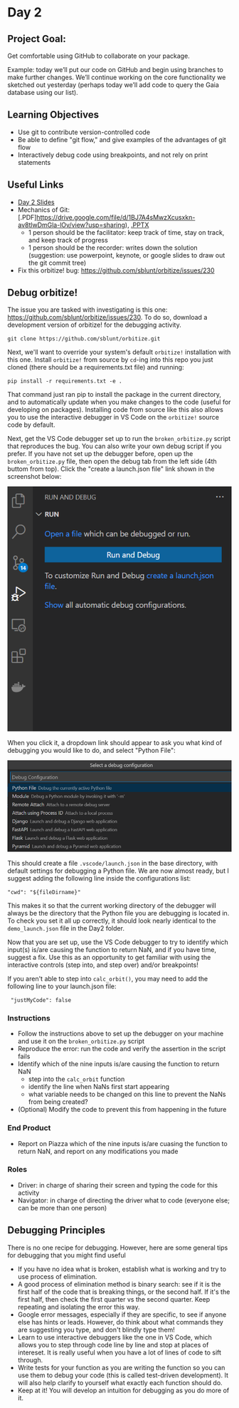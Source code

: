 # Day 2

## Project Goal:

Get comfortable using GitHub to collaborate on your package.

Example: today we’ll put our code on GitHub and begin using branches to make further changes. We’ll continue working on the core functionality we sketched out yesterday (perhaps today we’ll add code to query the Gaia database using our list).
 
## Learning Objectives

  * Use git to contribute version-controlled code
  * Be able to define "git flow," and give examples of the advantages of git flow
  * Interactively debug code using breakpoints, and not rely on print statements

## Useful Links

  * [Day 2 Slides](https://docs.google.com/presentation/d/10IKCRv5o6HdklML1FllrqFRuxg_hzMNYMDECw6eaMBs/edit?usp=sharing)
  * Mechanics of Git: [.PDF]https://drive.google.com/file/d/1BJ7A4sMwzXcusxkn-av8tlwDmGla-lOv/view?usp=sharing), [.PPTX](https://docs.google.com/presentation/d/1gUhhCUs46kROxtyEA4dCusGg0LM35-fc/edit?usp=sharing&ouid=108304133850943478559&rtpof=true&sd=true)
    * 1 person should be the facilitator: keep track of time, stay on track, and keep track of progress
    * 1 person should be the recorder: writes down the solution (suggestion: use powerpoint, keynote, or google slides to draw out the git commit tree)
  * Fix this orbitize! bug: https://github.com/sblunt/orbitize/issues/230

## Debug orbitize!

The issue you are tasked with investigating is this one: https://github.com/sblunt/orbitize/issues/230. To do so, download a development version of orbitize! for the debugging activity. 

    git clone https://github.com/sblunt/orbitize.git

Next, we'll want to override your system's default `orbitize!` installation with this one. Install `orbitize!` from source by `cd`-ing into this repo you just cloned (there should be a requirements.txt file) and running:

    pip install -r requirements.txt -e .

That command just ran pip to install the package in the current directory, and to automatically update when you make changes to the code (useful for developing on packages). Installing code from source like this also allows you to use the interactive debugger in VS Code on the `orbitize!` source code by default. 

Next, get the VS Code debugger set up to run the `broken_orbitize.py` script that reproduces the bug. You can also write your own debug script if you prefer. If you have not set up the debugger before, open up the `broken_orbitize.py` file, then open the debug tab from the left side (4th buttom from top). Click the "create a launch.json file" link shown in the screenshot below:

![What you should see when you open up the debug tab](imgs/debug_new.png "You should see something like this.")

When you click it, a dropdown link should appear to ask you what kind of debugging you would like to do, and select "Python File":

![Selecting debug mode](imgs/debug_selection.png "Select Python File")

This should create a file `.vscode/launch.json` in the base directory, with default settings for debugging a Python file. We are now almost ready, but I suggest adding the following line inside the configurations list:

    "cwd": "${fileDirname}"

This makes it so that the current working directory of the debugger will always be the directory that the Python file you are debugging is located in. To check you set it all up correctly, it should look nearly identical to the `demo_launch.json` file in the Day2 folder. 

Now that you are set up, use the VS Code debugger to try to identify which input(s) is/are causing the function to return NaN, and if you have time, suggest a fix. Use this as an opportunity to get familiar with using the interactive controls (step into, and step over) and/or breakpoints!

If you aren't able to step into `calc_orbit()`, you may need to add the following line to your launch.json file:

     "justMyCode": false

### Instructions

  * Follow the instructions above to set up the debugger on your machine and use it on the `broken_orbitize.py` script
  * Reproduce the error: run the code and verify the assertion in the script fails
  * Identify which of the nine inputs is/are causing the function to return NaN
    * step into the `calc_orbit` function
    * identify the line when NaNs first start appearing
    * what variable needs to be changed on this line to prevent the NaNs from being created?
  * (Optional) Modify the code to prevent this from happening in the future

### End Product
  * Report on Piazza which of the nine inputs is/are cuasing the function to return NaN, and report on any modifications you made

### Roles
  * Driver: in charge of sharing their screen and typing the code for this activity
  * Navigator: in charge of directing the driver what to code (everyone else; can be more than one person)

## Debugging Principles

There is no one recipe for debugging. However, here are some general tips for debugging that you might find useful

  * If you have no idea what is broken, establish what is working and try to use process of elimination.
  * A good process of elimination method is binary search: see if it is the first half of the code that is breaking things, or the second half. If it's the first half, then check the first quarter vs the second quarter. Keep repeating and isolating the error this way.
  * Google error messages, especially if they are specific, to see if anyone else has hints or leads. However, do think about what commands they are suggesting you type, and don't blindly type them!
  * Learn to use interactive debuggers like the one in VS Code, which allows you to step through code line by line and stop at places of intereset. It is really useful when you have a lot of lines of code to sift through.  
  * Write tests for your function as you are writing the function so you can use them to debug your code (this is called test-driven development). It will also help clarify to yourself what exactly each function should do. 
  * Keep at it! You will develop an intuition for debugging as you do more of it. 
